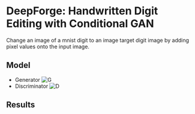 # DeepForge: Handwritten Digit Editing with Conditional GAN
Change an image of a mnist digit to an image target digit image by adding pixel values onto the input image.

## Model
- Generator
![G](https://merry.ee.ncku.edu.tw/~andycscsmaple/storage/deepForge/DeepForge_G.PNG)
- Discriminator
![D](https://merry.ee.ncku.edu.tw/~andycscsmaple/storage/deepForge/DeepForge_D.PNG)

## Results

